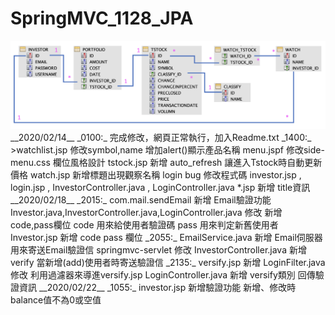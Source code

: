 # SpringMVC_1128_JPA  
<img src="https://github.com/lucky85406/SpringMVC_1128_JPA/blob/master/src/main/webapp/portfolio/images/portfolio.png">
__2020/02/14__  
_0100:_  
    完成修改，網頁正常執行，加入Readme.txt  
_1400:_
    >watchlist.jsp 修改symbol,name 增加alert()顯示產品名稱  
    menu.jspf 修改side-menu.css 欄位風格設計  
    tstock.jsp 新增 auto_refresh 讓進入Tstock時自動更新價格  
    watch.jsp 新增標題出現觀察名稱  
    login bug 修改程式碼 investor.jsp , login.jsp , InvestorController.java , LoginController.java  
    *.jsp 新增 title資訊  
__2020/02/18__  
_2015:_  
    com.mail.sendEmail 新增 Email驗證功能  
    Investor.java,InvestorController.java,LoginController.java 修改 新增 code,pass欄位  
        code 用來給使用者驗證碼  
        pass 用來判定新舊使用者  
    Investor.jsp 新增 code pass 欄位  
_2055:_  
    EmailService.java 新增 Email伺服器 用來寄送Email驗證信  
    springmvc-servlet 修改 <context:component-scan base-package="com.web.portfolio.*"/>  
    InvestorController.java 新增verify 當新增(add)使用者時寄送驗證信  
_2135:_  
    versify.jsp 新增  
    LoginFilter.java 修改 利用過濾器來導進versify.jsp  
    LoginController.java 新增 versify類別 回傳驗證資訊  
__2020/02/22__  
_1055:_  
    investor.jsp 新增驗證功能 新增、修改時 balance值不為0或空值  